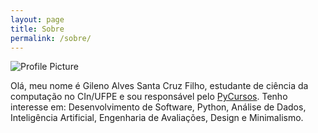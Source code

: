 ```yaml
---
layout: page
title: Sobre
permalink: /sobre/
---
```


<img src="{{ site.baseurl }}assets/eu2.jpg" title="Profile Picture" class="profile">

Olá, meu nome é Gileno Alves Santa Cruz Filho, estudante de ciência da computação no CIn/UFPE e sou responsável pelo [PyCursos](http://pycursos.com). Tenho interesse em: Desenvolvimento de Software, Python, Análise de Dados, Inteligência Artificial, Engenharia de Avaliações, Design e Minimalismo.
